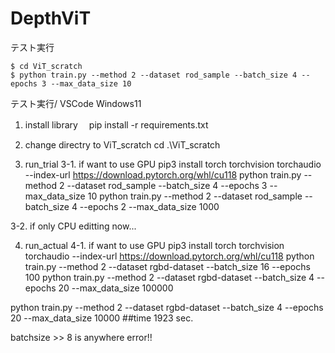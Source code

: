 # DepthViT

テスト実行
```
$ cd ViT_scratch
$ python train.py --method 2 --dataset rod_sample --batch_size 4 --epochs 3 --max_data_size 10
```

テスト実行/ VSCode Windows11
1. install library
　pip install -r requirements.txt

2. change directry to ViT_scratch
 cd .\ViT_scratch

3. run_trial
3-1. if want to use GPU
 pip3 install torch torchvision torchaudio --index-url https://download.pytorch.org/whl/cu118
 python train.py --method 2 --dataset rod_sample --batch_size 4 --epochs 3 --max_data_size 10 
 python train.py --method 2 --dataset rod_sample --batch_size 4 --epochs 2 --max_data_size 1000

3-2. if only CPU
 editting now...

4. run_actual
4-1. if want to use GPU
 pip3 install torch torchvision torchaudio --index-url https://download.pytorch.org/whl/cu118
 python train.py --method 2 --dataset rgbd-dataset --batch_size 16 --epochs 100 
 python train.py --method 2 --dataset rgbd-dataset --batch_size 4 --epochs 20 --max_data_size 100000

 python train.py --method 2 --dataset rgbd-dataset --batch_size 4 --epochs 20 --max_data_size 10000 ##time 1923 sec.

 batchsize >> 8 is anywhere error!!